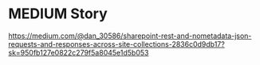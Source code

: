 # MEDIUM Story

https://medium.com/@dan_30586/sharepoint-rest-and-nometadata-json-requests-and-responses-across-site-collections-2836c0d9db17?sk=950fb127e0822c279f5a8045e1d5b053